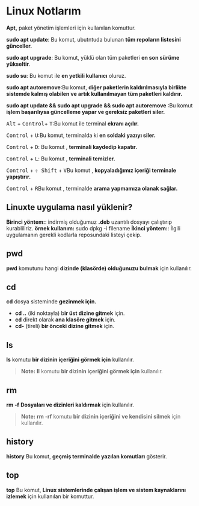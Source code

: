 # Linux Notlarım

**Apt,** paket yönetim işlemleri için kullanılan komuttur.

**sudo apt update**: Bu komut, ubutntuda bulunan **tüm repoların listesini günceller.**

**sudo apt upgrade**: Bu komut, yüklü olan tüm paketleri **en son sürüme yükseltir**.

**sudo su**: Bu komut ile **en yetkili kullanıcı** oluruz.

**sudo apt autoremove**:Bu komut, **diğer paketlerin kaldırılmasıyla birlikte sistemde kalmış olabilen ve artık kullanılmayan tüm paketleri kaldırır.**

**sudo apt update && sudo apt upgrade && sudo apt autoremove** :Bu komut **işlem başarılıysa güncelleme yapar ve gereksiz paketleri siler.**


<kbd>Alt</kbd> + <kbd> Control</kbd>+ <kbd>T</kbd>:Bu komut ile terminal **ekranı açılır.**

<kbd> Control</kbd> + <kbd>U</kbd>:Bu komut, terminalda ki **en soldaki yazıyı siler.**

<kbd> Control</kbd> + <kbd>D</kbd>: Bu komut , **terminali kaydedip kapatır.**

<kbd> Control</kbd> + <kbd>L</kbd>: Bu komut , **terminali temizler.**

<kbd> Control</kbd> + <kbd>⇧ Shift</kbd> + <kbd>V</kbd>Bu komut , **kopyaladığımız içeriği terminale yapıştırır.**

<kbd> Control</kbd> + <kbd>R</kbd>Bu komut , terminalde **arama yapmamıza olanak sağlar.**

## Linuxte uygulama nasıl yüklenir?
**Birinci yöntem:**: indirmiş olduğumuz **.deb** uzantılı dosyayı çalıştırıp kurabliliriz.
**örnek kullanım:**  sudo dpkg -i filename
**İkinci yöntem:**: İlgili uygulamanın gerekli kodlarla reposundaki listeyi çekip.

## **pwd**
**pwd** komutunu hangi **dizinde (klasörde) olduğunuzu bulmak** için kullanılır.
## **cd**
**cd** dosya sisteminde **gezinmek için.**
-   **cd ..** (iki noktayla) b**ir üst dizine gitmek** için.
-   **cd** direkt olarak **ana klasöre gitmek** için.
-   **cd-** (tireli) **bir önceki dizine gitmek** için.

## **ls**
**ls** komutu **bir dizinin içeriğini görmek için** kullanılır.
> **Note:**  **ll** komutu **bir dizinin içeriğini görmek için** kullanılır.

## **rm**
**rm -f** **Dosyaları ve dizinleri kaldırmak** için kullanılır.
> **Note:**  **rm -rf** komutu **bir dizinin içeriğini ve kendisini silmek** için kullanılır. 
## **history**
**history** Bu komut, **geçmiş terminalde yazılan komutları** gösterir.
## **top**
**top** Bu komut, **Linux sistemlerinde çalışan işlem ve sistem kaynaklarını izlemek** için kullanılan bir komuttur.



